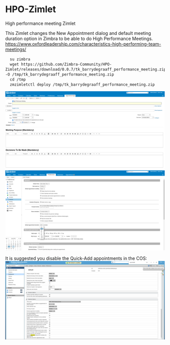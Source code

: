 # HPO-Zimlet
High performance meeting Zimlet

This Zimlet changes the New Appointment dialog and default meeting duration option in Zimbra to be able to do High Performance Meetings. 
https://www.oxfordleadership.com/characteristics-high-performing-team-meetings/

      su zimbra
      wget https://github.com/Zimbra-Community/HPO-Zimlet/releases/download/0.0.7/tk_barrydegraaff_performance_meeting.zip -O /tmp/tk_barrydegraaff_performance_meeting.zip
      cd /tmp
      zmzimletctl deploy /tmp/tk_barrydegraaff_performance_meeting.zip

![UI](https://github.com/Zimbra-Community/HPO-Zimlet/raw/master/docs/New%20appointment%20UI.png)
![Default duration](https://github.com/Zimbra-Community/HPO-Zimlet/raw/master/docs/Default%20durations%20added.png)

It is suggested you disable the Quick-Add appointments in the COS:
![Suggested COS setting](https://github.com/Zimbra-Community/HPO-Zimlet/raw/master/docs/Disable%20quick-add.png)


